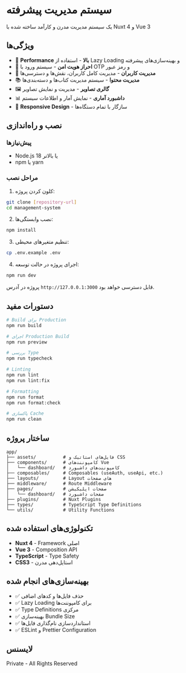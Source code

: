 # سیستم مدیریت پیشرفته

یک سیستم مدیریت مدرن و کارآمد ساخته شده با Nuxt 4 و Vue 3

## ویژگی‌ها

- 🚀 **Performance بالا** - استفاده از Lazy Loading و بهینه‌سازی‌های پیشرفته
- 🔐 **احراز هویت امن** - سیستم ورود با OTP و رمز عبور
- 👥 **مدیریت کاربران** - مدیریت کامل کاربران، نقش‌ها و دسترسی‌ها
- 📚 **مدیریت محتوا** - سیستم مدیریت کتاب‌ها و دسته‌بندی‌ها
- 🖼️ **گالری تصاویر** - مدیریت و نمایش تصاویر
- 📊 **داشبورد آماری** - نمایش آمار و اطلاعات سیستم
- 📱 **Responsive Design** - سازگار با تمام دستگاه‌ها

## نصب و راه‌اندازی

### پیش‌نیازها

- Node.js 18 یا بالاتر
- npm یا yarn

### مراحل نصب

1. کلون کردن پروژه:
```bash
git clone [repository-url]
cd management-system
```

2. نصب وابستگی‌ها:
```bash
npm install
```

3. تنظیم متغیرهای محیطی:
```bash
cp .env.example .env
```

4. اجرای پروژه در حالت توسعه:
```bash
npm run dev
```

پروژه در آدرس `http://127.0.0.1:3000` قابل دسترسی خواهد بود.

## دستورات مفید

```bash
# Build برای Production
npm run build

# اجرای Production Build
npm run preview

# بررسی Type
npm run typecheck

# Linting
npm run lint
npm run lint:fix

# Formatting
npm run format
npm run format:check

# پاکسازی Cache
npm run clean
```

## ساختار پروژه

```
app/
├── assets/          # فایل‌های استاتیک و CSS
├── components/      # کامپوننت‌های Vue
│   └── dashboard/   # کامپوننت‌های داشبورد
├── composables/     # Composables (useAuth, useApi, etc.)
├── layouts/         # Layout های صفحات
├── middleware/      # Route Middleware
├── pages/           # صفحات اپلیکیشن
│   └── dashboard/   # صفحات داشبورد
├── plugins/         # Nuxt Plugins
├── types/           # TypeScript Type Definitions
└── utils/           # Utility Functions
```

## تکنولوژی‌های استفاده شده

- **Nuxt 4** - Framework اصلی
- **Vue 3** - Composition API
- **TypeScript** - Type Safety
- **CSS3** - استایل‌دهی مدرن

## بهینه‌سازی‌های انجام شده

- ✅ حذف فایل‌ها و کدهای اضافی
- ✅ Lazy Loading برای کامپوننت‌ها
- ✅ Type Definitions مرکزی
- ✅ بهینه‌سازی Bundle Size
- ✅ استانداردسازی نام‌گذاری فایل‌ها
- ✅ ESLint و Prettier Configuration

## لایسنس

Private - All Rights Reserved